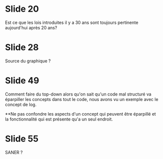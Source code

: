 #	Slide 20

Est ce que les lois introduites il y a 30 ans sont toujours pertinente aujourd'hui après 20 ans? 

#	Slide 28

Source du graphique ?

#	Slide 49

Comment faire du top-down alors qu'on sait qu'un code mal structuré va éparpiller les concepts dans tout le code, nous avons vu un exemple avec le concept de log. 

**Ne pas confondre les aspects d'un concept qui peuvent être éparpillé et la fonctionnalité qui est présente qu'a un seul endroit.


#	Slide 55

SANER ?